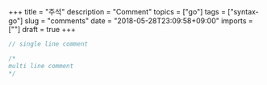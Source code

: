 +++
title = "주석"
description = "Comment"
topics = ["go"]
tags = ["syntax-go"]
slug = "comments"
date = "2018-05-28T23:09:58+09:00"
imports = [""]
draft = true
+++

```go
// single line comment

/*
multi line comment
*/
```

